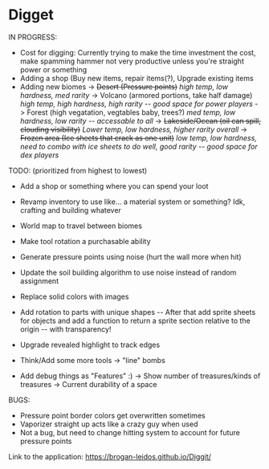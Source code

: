 # Digget

IN PROGRESS:
 - Cost for digging: Currently trying to make the time investment the cost, make spamming hammer not very productive unless you're straight power or something
 - Adding a shop (Buy new items, repair items(?), Upgrade existing items
 - Adding new biomes
   -> ~~Desert (Pressure points)~~ *high temp, low hardness, med rarity*
   -> Volcano (armored portions, take half damage) *high temp, high hardness, high rarity -- good space for power players*
   -> Forest (high vegatation, vegtables baby, trees?) *med temp, low hardness, low rarity -- accessable to all*
   -> ~~Lakeside/Ocean (oil can spill, clouding visibility)~~ *Lower temp, low hardness, higher rarity overall*
   -> ~~Frozen area (Ice sheets that crack as one unit)~~ *low temp, low hardness, need to combo with ice sheets to do well, good rarity -- good space for dex players*
   
TODO: (prioritized from highest to lowest)
 - Add a shop or something where you can spend your loot
 - Revamp inventory to use like... a material system or something? Idk, crafting and building whatever
 - World map to travel between biomes
 - Make tool rotation a purchasable ability
 
 - Generate pressure points using noise (hurt the wall more when hit)
 - Update the soil building algorithm to use noise instead of random assignment

 - Replace solid colors with images
 - Add rotation to parts with unique shapes
   -- After that add sprite sheets for objects and add a function to return a sprite section relative to the origin
   -- with transparency!
 - Upgrade revealed highlight to track edges
 - Think/Add some more tools
   -> "line" bombs
 
 - Add debug things as "Features" :)
   -> Show number of treasures/kinds of treasures
   -> Current durability of a space

BUGS:
 - Pressure point border colors get overwritten sometimes
 - Vaporizer straight up acts like a crazy guy when used
 - Not a bug, but need to change hitting system to account for future pressure points



Link to the application:
https://brogan-leidos.github.io/Diggit/
